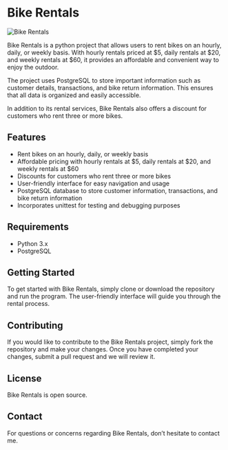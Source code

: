 # Bike Rentals

![Bike Rentals](https://images.app.goo.gl/HnPpwkZy8j5zhJ1X9)

Bike Rentals is a python project that allows users to rent bikes on an hourly, daily, or weekly basis. With hourly rentals priced at $5, daily rentals at $20, and weekly rentals at $60, it provides an affordable and convenient way to enjoy the outdoor.

The project uses PostgreSQL to store important information such as customer details, transactions, and bike return information. This ensures that all data is organized and easily accessible.

In addition to its rental services, Bike Rentals also offers a discount for customers who rent three or more bikes.
## Features

* Rent bikes on an hourly, daily, or weekly basis
* Affordable pricing with hourly rentals at $5, daily rentals at $20, and weekly rentals at $60
* Discounts for customers who rent three or more bikes
* User-friendly interface for easy navigation and usage
* PostgreSQL database to store customer information, transactions, and bike return information
* Incorporates unittest for testing and debugging purposes

## Requirements

* Python 3.x
* PostgreSQL

## Getting Started

To get started with Bike Rentals, simply clone or download the repository and run the program. The user-friendly interface will guide you through the rental process.

## Contributing

If you would like to contribute to the Bike Rentals project, simply fork the repository and make your changes. Once you have completed your changes, submit a pull request and we will review it.

## License

Bike Rentals is open source.

## Contact

For questions or concerns regarding Bike Rentals, don’t hesitate to contact me.